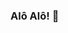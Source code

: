 ### Alô Alô! 👋

<!--
**imorettini/imorettini** is a ✨ _special_ ✨ repository because its `README.md` (this file) appears on your GitHub profile.

- 🔭 Atualmente trabalhando na Carambola Tech
- 🌱 Estou aprendendo C#, .NET, CSS, Javascript, Angular, React, Metodologia Ágil
- 👯 Quero colaborar em projetos sociais que envolvam programação e tecnologia
- 🤔 Posso te ajudar a aprender a programar, ilustrar e fazer um strogonoff delicioso <3
- 💬 Me pergunte sobre Programação BackEnd, ilustração, pombas e curiosidades aleatórias!
- 📫 Para falar comigo é só mandar um alô em amanda.morettini@carambola.com.vc
- 😄 Pronomes: Ela/Dela
- ⚡ Fun fact: Já trabalhei como malabarista e consigo encostar a lingua na ponta do nariz hehe 
-->
